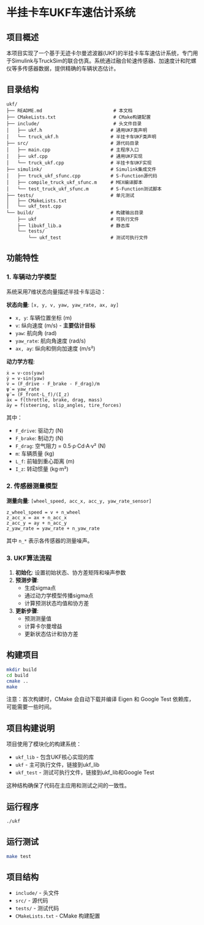 # 半挂卡车UKF车速估计系统

## 项目概述

本项目实现了一个基于无迹卡尔曼滤波器(UKF)的半挂卡车车速估计系统，专门用于Simulink与TruckSim的联合仿真。系统通过融合轮速传感器、加速度计和陀螺仪等多传感器数据，提供精确的车辆状态估计。

## 目录结构

```
ukf/
├── README.md                          # 本文档
├── CMakeLists.txt                     # CMake构建配置
├── include/                           # 头文件目录
│   ├── ukf.h                         # 通用UKF类声明
│   └── truck_ukf.h                   # 半挂卡车UKF类声明
├── src/                              # 源代码目录
│   ├── main.cpp                      # 主程序入口
│   ├── ukf.cpp                       # 通用UKF实现
│   └── truck_ukf.cpp                 # 半挂卡车UKF实现
├── simulink/                         # Simulink集成文件
│   ├── truck_ukf_sfunc.cpp           # S-Function源代码
│   ├── compile_truck_ukf_sfunc.m     # MEX编译脚本
│   └── test_truck_ukf_sfunc.m        # S-Function测试脚本
├── tests/                            # 单元测试
│   ├── CMakeLists.txt
│   └── ukf_test.cpp
└── build/                            # 构建输出目录
    ├── ukf                           # 可执行文件
    ├── libukf_lib.a                  # 静态库
    └── tests/
        └── ukf_test                  # 测试可执行文件
```

## 功能特性

### 1. 车辆动力学模型

系统采用7维状态向量描述半挂卡车运动：

**状态向量**: `[x, y, v, yaw, yaw_rate, ax, ay]`
- `x, y`: 车辆位置坐标 (m)
- `v`: 纵向速度 (m/s) - **主要估计目标**
- `yaw`: 航向角 (rad)
- `yaw_rate`: 航向角速度 (rad/s)
- `ax, ay`: 纵向和侧向加速度 (m/s²)

**动力学方程**:
```
ẋ = v·cos(yaw)
ẏ = v·sin(yaw)
v̇ = (F_drive - F_brake - F_drag)/m
ψ̇ = yaw_rate
ψ̈ = (F_front·L_f)/(I_z)
äx = f(throttle, brake, drag, mass)
äy = f(steering, slip_angles, tire_forces)
```

其中：
- `F_drive`: 驱动力 (N)
- `F_brake`: 制动力 (N)  
- `F_drag`: 空气阻力 = 0.5·ρ·Cd·A·v² (N)
- `m`: 车辆质量 (kg)
- `L_f`: 前轴到重心距离 (m)
- `I_z`: 转动惯量 (kg·m²)

### 2. 传感器测量模型

**测量向量**: `[wheel_speed, acc_x, acc_y, yaw_rate_sensor]`

```
z_wheel_speed = v + n_wheel
z_acc_x = ax + n_acc_x
z_acc_y = ay + n_acc_y  
z_yaw_rate = yaw_rate + n_yaw_rate
```

其中 `n_*` 表示各传感器的测量噪声。

### 3. UKF算法流程

1. **初始化**: 设置初始状态、协方差矩阵和噪声参数
2. **预测步骤**:
   - 生成sigma点
   - 通过动力学模型传播sigma点
   - 计算预测状态均值和协方差
3. **更新步骤**:
   - 预测测量值
   - 计算卡尔曼增益
   - 更新状态估计和协方差

## 构建项目

```bash
mkdir build
cd build
cmake ..
make
```

注意：首次构建时，CMake 会自动下载并编译 Eigen 和 Google Test 依赖库，可能需要一些时间。

## 项目构建说明

项目使用了模块化的构建系统：
- `ukf_lib` - 包含UKF核心实现的库
- `ukf` - 主可执行文件，链接到ukf_lib
- `ukf_test` - 测试可执行文件，链接到ukf_lib和Google Test

这种结构确保了代码在主应用和测试之间的一致性。

## 运行程序

```bash
./ukf
```

## 运行测试

```bash
make test
```

## 项目结构

- `include/` - 头文件
- `src/` - 源代码
- `tests/` - 测试代码
- `CMakeLists.txt` - CMake 构建配置
